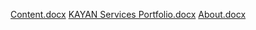 [Content.docx](https://github.com/user-attachments/files/17611230/Content.docx)
[KAYAN Services Portfolio.docx](https://github.com/user-attachments/files/17611229/KAYAN.Services.Portfolio.docx)
[About.docx](https://github.com/user-attachments/files/17611228/About.docx)
